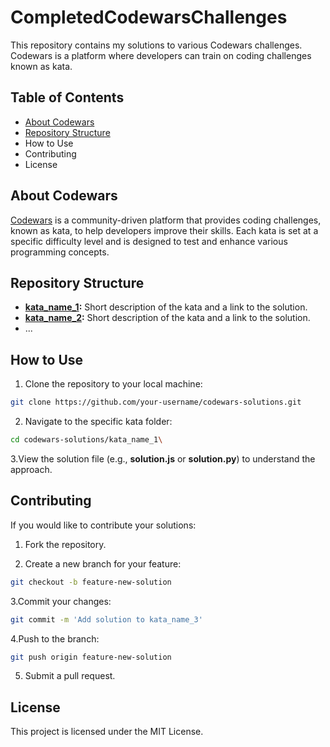 # CompletedCodewarsChallenges

This repository contains my solutions to various Codewars challenges. Codewars is a platform where developers can train on coding challenges known as kata.

## Table of Contents

- [About Codewars](https://www.bing.com/ck/a?!&&p=4d2deed462abde97JmltdHM9MTY5OTU3NDQwMCZpZ3VpZD0wMWZiMmNjNS0wMzMzLTY0ODUtMWE4ZS0zZWIxMDJhNTY1M2YmaW5zaWQ9NTQ1NA&ptn=3&hsh=3&fclid=01fb2cc5-0333-6485-1a8e-3eb102a5653f&psq=what+is+codewards&u=a1aHR0cHM6Ly9lbi53aWtpcGVkaWEub3JnL3dpa2kvQ29kZXdhcnMjOn46dGV4dD0lMjhNYXklMjAyMDIxJTI5JTIwQ29kZXdhcnMlMjBpcyUyMGFuJTIwZWR1Y2F0aW9uYWwlMjBjb21tdW5pdHklMjBmb3IsYXJlJTIwY29tcGxldGVkJTIwd2l0aGluJTIwYW4lMjBvbmxpbmUlMjBpbnRlZ3JhdGVkJTIwZGV2ZWxvcG1lbnQlMjBlbnZpcm9ubWVudC4&ntb=1)
- [Repository Structure](https://github.com/BrMaro/CompletedCodewarsChallenges)
- How to Use
- Contributing
- License

## About Codewars

[Codewars](https://www.codewars.com/) is a community-driven platform that provides coding challenges, known as kata, to help developers improve their skills. Each kata is set at a specific difficulty level and is designed to test and enhance various programming concepts.

## Repository Structure

- **[kata_name_1](kata_name_1):** Short description of the kata and a link to the solution.
- **[kata_name_2](kata_name_2):** Short description of the kata and a link to the solution.
- ...

## How to Use

1. Clone the repository to your local machine:

 ```bash
 git clone https://github.com/your-username/codewars-solutions.git
```

2. Navigate to the specific kata folder:

```bash
cd codewars-solutions/kata_name_1\
```

3.View the solution file (e.g., **solution.js** or **solution.py**) to understand the approach.

## Contributing
If you would like to contribute your solutions:

1. Fork the repository.

2. Create a new branch for your feature:

```bash
git checkout -b feature-new-solution
```
3.Commit your changes:

```bash
git commit -m 'Add solution to kata_name_3'
```
4.Push to the branch:

```bash
git push origin feature-new-solution
```
5. Submit a pull request.

## License
This project is licensed under the MIT License.






